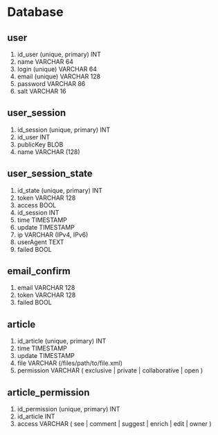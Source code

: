 # Database

## user

 1. id_user (unique, primary) INT 
 2. name VARCHAR 64
 3. login (unique) VARCHAR 64
 4. email (unique) VARCHAR 128
 5. password VARCHAR 86
 6. salt VARCHAR 16

## user_session

1. id_session (unique, primary) INT
2. id_user INT
3. publicKey BLOB
4. name VARCHAR (128)

## user_session_state

1. id_state (unique, primary) INT
2. token VARCHAR 128
3. access BOOL
4. id_session INT
5. time TIMESTAMP
6. update TIMESTAMP
7. ip VARCHAR (IPv4, IPv6)
8. userAgent TEXT
9. failed BOOL

## email_confirm

1. email VARCHAR 128
2. token  VARCHAR 128
3. failed BOOL

## article

1. id_article (unique, primary) INT
2. time TIMESTAMP
3. update TIMESTAMP
4. file VARCHAR (/files/path/to/file.xml)
5. permission VARCHAR ( exclusive | private | collaborative | open )

## article_permission

1. id_permission (unique, primary) INT
2. id_article INT
3. access VARCHAR ( see | comment | suggest | enrich | edit | owner )

